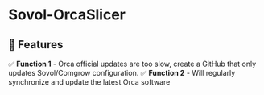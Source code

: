 # Sovol-OrcaSlicer

## 🌟 Features
✅ **Function 1** - Orca official updates are too slow, create a GitHub that only updates Sovol/Comgrow configuration. 
✅ **Function 2** - Will regularly synchronize and update the latest Orca software
